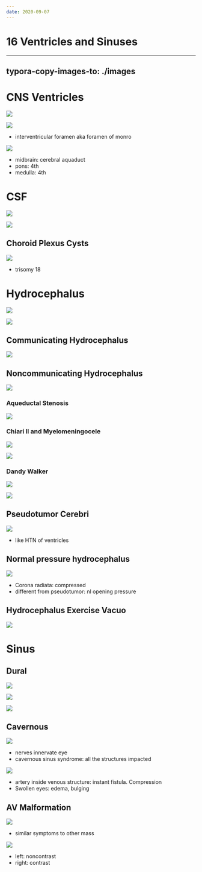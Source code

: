 ```yaml
---
date: 2020-09-07
---
```


# 16 Ventricles and Sinuses
---

## typora-copy-images-to: ./images

# CNS Ventricles

![](https://photos.thisispiggy.com/file/wikiFiles/0633357D-A08A-48FB-BA53-DEF6445F91D3.jpg)

![](https://photos.thisispiggy.com/file/wikiFiles/F042DBE9-E417-463D-94B7-0F478679DE14.jpg)

- interventricular foramen aka foramen of monro

![](https://photos.thisispiggy.com/file/wikiFiles/2BAD963F-2E65-4568-B8B6-AD818F048E3A.jpg)

- midbrain: cerebral aquaduct
- pons: 4th
- medulla: 4th

# CSF

![](https://photos.thisispiggy.com/file/wikiFiles/538270DB-678B-440E-B89D-3D632E9FB25E.jpg)

![](https://photos.thisispiggy.com/file/wikiFiles/F1B81326-1FD0-4E90-A583-320C87D903D0.jpg)

## Choroid Plexus Cysts

![](https://photos.thisispiggy.com/file/wikiFiles/82B9F5F1-FCD2-4569-AA5B-8605C157F6E8.jpg)

- trisomy 18

# Hydrocephalus

![](https://photos.thisispiggy.com/file/wikiFiles/E3F64E0F-24D2-46C6-AEB6-61C22877F758.jpg)

![](https://photos.thisispiggy.com/file/wikiFiles/DDB98ED9-E6A2-4C98-AD76-D4C775668303.jpg)

## Communicating Hydrocephalus

![](https://photos.thisispiggy.com/file/wikiFiles/9FA33AA7-B406-4C20-BA7A-6FD75841F2BE.jpg)

## Noncommunicating Hydrocephalus

![](https://photos.thisispiggy.com/file/wikiFiles/E507395A-9A8E-45E6-8065-EE0AB14BB36A.jpg)

### Aqueductal Stenosis

![](https://photos.thisispiggy.com/file/wikiFiles/6B0FDCFB-5FA6-4C42-901B-40ADF3C61C2D.jpg)

### Chiari II and Myelomeningocele

![](https://photos.thisispiggy.com/file/wikiFiles/014293F4-F209-4A21-95EE-2755C9F4774E.jpg)

![](https://photos.thisispiggy.com/file/wikiFiles/B74B8B39-3196-4994-A877-CEE1856FFC15.jpg)

### Dandy Walker

![](https://photos.thisispiggy.com/file/wikiFiles/CD88A1B2-EAF9-4998-81B3-7F8A22D43FB6.jpg)

![](https://photos.thisispiggy.com/file/wikiFiles/56B1EA61-3BA6-4CEE-AD81-06C84D333271.jpg)

## Pseudotumor Cerebri

![](https://photos.thisispiggy.com/file/wikiFiles/EF285780-05E8-449B-B13B-34E10906C973.jpg)

- like HTN of ventricles

## Normal pressure hydrocephalus

![](https://photos.thisispiggy.com/file/wikiFiles/4BF04FE9-571B-4749-B537-62E0A3D2CC14.jpg)

- Corona radiata: compressed
- different from pseudotumor: nl opening pressure

## Hydrocephalus Exercise Vacuo

![](https://photos.thisispiggy.com/file/wikiFiles/C1372715-E632-47E8-8ACD-247A0A08CEF1.jpg)

# Sinus

## Dural

![](https://photos.thisispiggy.com/file/wikiFiles/11DC5218-FEAE-4846-81FD-8113B211A1DF.jpg)

![](https://photos.thisispiggy.com/file/wikiFiles/0A9B9FFD-3C4A-4E6B-B054-91F297D543D9.jpg)

![](https://photos.thisispiggy.com/file/wikiFiles/E77C81DF-FB86-47B7-937E-500CDD1DDDE3.jpg)

## Cavernous

![](https://photos.thisispiggy.com/file/wikiFiles/B01F7510-5E88-4D69-95DC-2A8727617567.jpg)

- nerves innervate eye
- cavernous sinus syndrome: all the structures impacted

![](https://photos.thisispiggy.com/file/wikiFiles/77586D7D-E181-4A92-AFB9-7B896773357F.jpg)

- artery inside venous structure: instant fistula. Compression
- Swollen eyes: edema, bulging

## AV Malformation

![](https://photos.thisispiggy.com/file/wikiFiles/AB991C46-2ECF-4FAE-AD87-8617B02B4CA1.jpg)

- similar symptoms to other mass

![](https://photos.thisispiggy.com/file/wikiFiles/6052EF4B-5A37-4873-80F8-4CDE951EB051.jpg)

- left: noncontrast
- right: contrast
